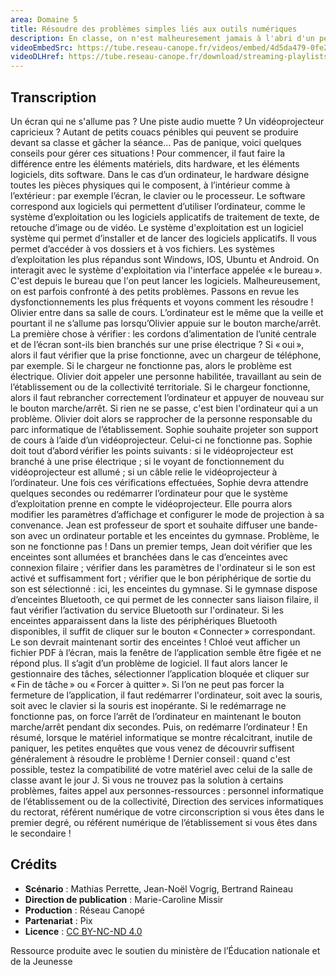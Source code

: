 ```yaml
---
area: Domaine 5
title: Résoudre des problèmes simples liés aux outils numériques
description: En classe, on n'est malheuresement jamais à l'abri d'un pépin technique quand on utilise des outils numériques. Dans cette vidéo, vous trouverez des conseils pour les éviter et réagir en cas d'imprévu !
videoEmbedSrc: https://tube.reseau-canope.fr/videos/embed/4d5da479-0fe2-4e63-befd-ad3082fed30f
videoDLHref: https://tube.reseau-canope.fr/download/streaming-playlists/hls/videos/4d5da479-0fe2-4e63-befd-ad3082fed30f-1080-fragmented.mp4
---
```


## Transcription

Un écran qui ne s'allume pas ?
Une piste audio muette ?
Un vidéoprojecteur capricieux ?
Autant de petits couacs pénibles qui peuvent se produire devant sa classe et gâcher la séance…
Pas de panique, voici quelques conseils pour gérer ces situations !
Pour commencer, il faut faire la différence entre les éléments matériels, dits hardware, et les éléments logiciels, dits software.
Dans le cas d’un ordinateur, le hardware désigne toutes les pièces physiques qui le composent, à l’intérieur comme à l’extérieur : par exemple l’écran, le clavier ou le processeur.
Le software correspond aux logiciels qui permettent d’utiliser l’ordinateur, comme le système d’exploitation ou les logiciels applicatifs de traitement de texte, de retouche d’image ou de vidéo.
Le système d'exploitation est un logiciel système qui permet d’installer et de lancer des logiciels applicatifs. Il vous permet d’accéder à vos dossiers et à vos fichiers. Les systèmes d’exploitation les plus répandus sont Windows, IOS, Ubuntu et Android.
On interagit avec le système d'exploitation via l'interface appelée « le bureau ». C'est depuis le bureau que l'on peut lancer les logiciels.
Malheureusement, on est parfois confronté à des petits problèmes. Passons en revue les dysfonctionnements les plus fréquents et voyons comment les résoudre !
Olivier entre dans sa salle de cours. L’ordinateur est le même que la veille et pourtant il ne s’allume pas lorsqu’Olivier appuie sur le bouton marche/arrêt.
La première chose à vérifier : les cordons d’alimentation de l’unité centrale et de l’écran sont-ils bien branchés sur une prise électrique ?
Si « oui », alors il faut vérifier que la prise fonctionne, avec un chargeur de téléphone, par exemple. Si le chargeur ne fonctionne pas, alors le problème est électrique. Olivier doit appeler une personne habilitée, travaillant au sein de l’établissement ou de la collectivité territoriale.
Si le chargeur fonctionne, alors il faut rebrancher correctement l’ordinateur et appuyer de nouveau sur le bouton marche/arrêt. Si rien ne se passe, c'est bien l'ordinateur qui a un problème. Olivier doit alors se rapprocher de la personne responsable du parc informatique de l’établissement.
Sophie souhaite projeter son support de cours à l’aide d’un vidéoprojecteur. Celui-ci ne fonctionne pas. Sophie doit tout d’abord vérifier les points suivants : si le vidéoprojecteur est branché à une prise électrique ; si le voyant de fonctionnement du vidéoprojecteur est allumé ; si un câble relie le vidéoprojecteur à l’ordinateur.
Une fois ces vérifications effectuées, Sophie devra attendre quelques secondes ou redémarrer l’ordinateur pour que le système d’exploitation prenne en compte le vidéoprojecteur. Elle pourra alors modifier les paramètres d’affichage et configurer le mode de projection à sa convenance.
Jean est professeur de sport et souhaite diffuser une bande-son avec un ordinateur portable et les enceintes du gymnase. Problème, le son ne fonctionne pas !
Dans un premier temps, Jean doit vérifier que les enceintes sont allumées et branchées dans le cas d’enceintes avec connexion filaire ; vérifier dans les paramètres de l'ordinateur si le son est activé et suffisamment fort ; vérifier que le bon périphérique de sortie du son est sélectionné : ici, les enceintes du gymnase.
Si le gymnase dispose d’enceintes Bluetooth, ce qui permet de les connecter sans liaison filaire, il faut vérifier l’activation du service Bluetooth sur l'ordinateur.
Si les enceintes apparaissent dans la liste des périphériques Bluetooth disponibles, il suffit de cliquer sur le bouton « Connecter » correspondant. Le son devrait maintenant sortir des enceintes !
Chloé veut afficher un fichier PDF à l’écran, mais la fenêtre de l’application semble être figée et ne répond plus. Il s’agit d’un problème de logiciel.
Il faut alors lancer le gestionnaire des tâches, sélectionner l’application bloquée et cliquer sur « Fin de tâche » ou « Forcer à quitter ».
Si l’on ne peut pas forcer la fermeture de l’application, il faut redémarrer l'ordinateur, soit avec la souris, soit avec le clavier si la souris est inopérante.
Si le redémarrage ne fonctionne pas, on force l’arrêt de l’ordinateur en maintenant le bouton marche/arrêt pendant dix secondes. Puis, on redémarre l’ordinateur !
En résumé, lorsque le matériel informatique se montre récalcitrant, inutile de paniquer, les petites enquêtes que vous venez de découvrir suffisent généralement à résoudre le problème !
Dernier conseil : quand c'est possible, testez la compatibilité de votre matériel avec celui de la salle de classe avant le jour J.
Si vous ne trouvez pas la solution à certains problèmes, faites appel aux personnes-ressources : personnel informatique de l’établissement ou de la collectivité, Direction des services informatiques du rectorat, référent numérique de votre circonscription si vous êtes dans le premier degré, ou référent numérique de l’établissement si vous êtes dans le secondaire !

## Crédits

- **Scénario** : Mathias Perrette, Jean-Noël Vogrig, Bertrand Raineau
- **Direction de publication** : Marie-Caroline Missir
- **Production** : Réseau Canopé
- **Partenariat** : Pix
- **Licence** : [CC BY-NC-ND 4.0](https://creativecommons.org/licenses/by-nc-nd/4.0/deed.fr)

Ressource produite avec le soutien du ministère de l’Éducation nationale et de la Jeunesse
